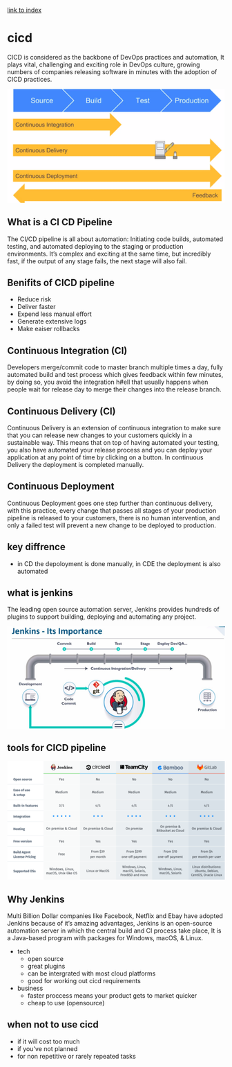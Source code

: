 [link to index](/readme.md)  
# cicd
CICD is considered as the backbone of DevOps practices and automation, It plays vital, challenging and exciting role in DevOps culture, growing numbers of companies releasing software in minutes with the adoption of CICD practices.

![cicd workflow](/Documentation/resources/cicd_workflow.png)  

## What is a CI CD Pipeline
The CI/CD pipeline is all about automation: Initiating code builds, automated testing, and automated deploying to the staging or production environments. It’s complex and exciting at the same time, but incredibly fast, if the output of any stage fails, the next stage will also fail.

## Benifits of CICD pipeline
- Reduce risk
- Deliver faster
- Expend less manual effort
- Generate extensive logs
- Make eaiser rollbacks

## Continuous Integration (CI)
Developers merge/commit code to master branch multiple times a day, fully automated build and test process which gives feedback within few minutes, by doing so, you avoid the integration h#ell that usually happens when people wait for release day to merge their changes into the release branch.

## Continuous Delivery (CI)
Continuous Delivery is an extension of continuous integration to make sure that you can release new changes to your customers quickly in a sustainable way. This means that on top of having automated your testing, you also have automated your release process and you can deploy your application at any point of time by clicking on a button. In continuous Delivery the deployment is completed manually.

## Continuous Deployment
Continuous Deployment goes one step further than continuous delivery, with this practice, every change that passes all stages of your production pipeline is released to your customers, there is no human intervention, and only a failed test will prevent a new change to be deployed to production.

## key diffrence
- in CD the depoloyment is done manually, in CDE the deployment is also automated

## what is jenkins
The leading open source automation server, Jenkins provides hundreds of plugins to support building, deploying and automating any project.

![jenkins pipeline](/Documentation/resources/jenkins.png)  



## tools for CICD pipeline
![cicd tools](/Documentation/resources/cicd_tools.png)  


## Why Jenkins
Multi Billion Dollar companies like Facebook, Netflix and Ebay have adopted Jenkins because of it’s amazing advantages, Jenkins is an open-source automation server in which the central build and CI process take place, It is a Java-based program with packages for Windows, macOS, & Linux.

- tech
    - open source
    - great plugins
    - can be intergrated with most cloud platforms
    - good for working out cicd requirements
- business
    - faster proccess means your product gets to market quicker
    - cheap to use (opensource)

## when not to use cicd
- if it will cost too much
- if you've not planned
- for non repetitive or rarely repeated tasks 
